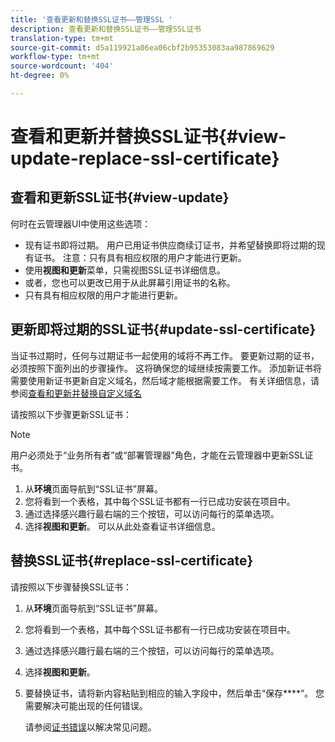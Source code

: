 ```yaml
---
title: '查看更新和替换SSL证书——管理SSL '
description: 查看更新和替换SSL证书——管理SSL证书
translation-type: tm+mt
source-git-commit: d5a119921a06ea06cbf2b95353083aa987869629
workflow-type: tm+mt
source-wordcount: '404'
ht-degree: 0%

---
```



# 查看和更新并替换SSL证书{#view-update-replace-ssl-certificate}

## 查看和更新SSL证书{#view-update}

何时在云管理器UI中使用这些选项：

* 现有证书即将过期。 用户已用证书供应商续订证书，并希望替换即将过期的现有证书。 注意：只有具有相应权限的用户才能进行更新。
* 使用&#x200B;**视图和更新**&#x200B;菜单，只需视图SSL证书详细信息。
* 或者，您也可以更改已用于从此屏幕引用证书的名称。
* 只有具有相应权限的用户才能进行更新。


## 更新即将过期的SSL证书{#update-ssl-certificate}

当证书过期时，任何与过期证书一起使用的域将不再工作。 要更新过期的证书，必须按照下面列出的步骤操作。 这将确保您的域继续按需要工作。 添加新证书将需要使用新证书更新自定义域名，然后域才能根据需要工作。 有关详细信息，请参阅[查看和更新并替换自定义域名](/help/implementing/cloud-manager/custom-domain-names/view-update-replace-custom-domain-name.md)

请按照以下步骤更新SSL证书：

>[!NOTE]
>用户必须处于“业务所有者”或“部署管理器”角色，才能在云管理器中更新SSL证书。

1. 从&#x200B;**环境**&#x200B;页面导航到“SSL证书”屏幕。
1. 您将看到一个表格，其中每个SSL证书都有一行已成功安装在项目中。
1. 通过选择感兴趣行最右端的三个按钮，可以访问每行的菜单选项。
1. 选择&#x200B;**视图和更新**。 可以从此处查看证书详细信息。

## 替换SSL证书{#replace-ssl-certificate}

请按照以下步骤替换SSL证书：

1. 从&#x200B;**环境**&#x200B;页面导航到“SSL证书”屏幕。
1. 您将看到一个表格，其中每个SSL证书都有一行已成功安装在项目中。
1. 通过选择感兴趣行最右端的三个按钮，可以访问每行的菜单选项。
1. 选择&#x200B;**视图和更新**。
1. 要替换证书，请将新内容粘贴到相应的输入字段中，然后单击“保存&#x200B;****”。 您需要解决可能出现的任何错误。

   请参阅[证书错误](/help/implementing/cloud-manager/managing-ssl-certifications/add-ssl-certificate.md#certificate-error)以解决常见问题。
